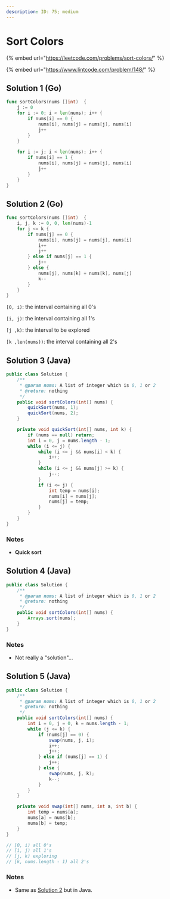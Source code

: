```yaml
---
description: ID: 75; medium
---
```

# Sort Colors

{% embed url="https://leetcode.com/problems/sort-colors/" %}

{% embed url="https://www.lintcode.com/problem/148/" %}

## Solution 1 (Go)

```go
func sortColors(nums []int)  {
    j := 0
    for i := 0; i < len(nums); i++ {
        if nums[i] == 0 {
            nums[i], nums[j] = nums[j], nums[i]
            j++
        }
    }
    
    for i := j; i < len(nums); i++ {
        if nums[i] == 1 {
            nums[i], nums[j] = nums[j], nums[i]
            j++
        }
    }
}
```

## Solution 2 (Go)

```go
func sortColors(nums []int)  {
    i, j, k := 0, 0, len(nums)-1
    for j <= k {
        if nums[j] == 0 {
            nums[i], nums[j] = nums[j], nums[i]
            i++
            j++
        } else if nums[j] == 1 {
            j++
        } else {
            nums[j], nums[k] = nums[k], nums[j]
            k--
        }
    }
}
```

`[0, i)`: the interval containing all 0's

`[i, j)`: the interval containing all 1's

`[j ,k)`: the interval to be explored

`[k ,len(nums))`: the interval containing all 2's

## Solution 3 (Java)

```java
public class Solution {
    /**
     * @param nums: A list of integer which is 0, 1 or 2 
     * @return: nothing
     */
    public void sortColors(int[] nums) {
        quickSort(nums, 1);
        quickSort(nums, 2);
    }

    private void quickSort(int[] nums, int k) {
        if (nums == null) return;
        int i = 0, j = nums.length - 1;
        while (i <= j) {
            while (i <= j && nums[i] < k) {
                i++;
            }
            while (i <= j && nums[j] >= k) {
                j--;
            }
            if (i <= j) {
                int temp = nums[i];
                nums[i] = nums[j];
                nums[j] = temp;
            }
        }
    }
}
```

### Notes

* **Quick sort**

## Solution 4 (Java)

```java
public class Solution {
    /**
     * @param nums: A list of integer which is 0, 1 or 2 
     * @return: nothing
     */
    public void sortColors(int[] nums) {
        Arrays.sort(nums);
    }
}
```

### Notes

* Not really a "solution"...

## Solution 5 (Java)

```java
public class Solution {
    /**
     * @param nums: A list of integer which is 0, 1 or 2 
     * @return: nothing
     */
    public void sortColors(int[] nums) {
        int i = 0, j = 0, k = nums.length - 1;
        while (j <= k) {
            if (nums[j] == 0) {
                swap(nums, j, i);
                i++;
                j++;
            } else if (nums[j] == 1) {
                j++;
            } else {
                swap(nums, j, k);
                k--;
            }
        }
    }

    private void swap(int[] nums, int a, int b) {
        int temp = nums[a];
        nums[a] = nums[b];
        nums[b] = temp;
    }
}

// [0, i) all 0's
// [i, j) all 1's
// [j, k) exploring
// [k, nums.length - 1) all 2's
```

### Notes

* Same as [Solution 2](sort-colors-1.md#solution-2-go) but in Java.
